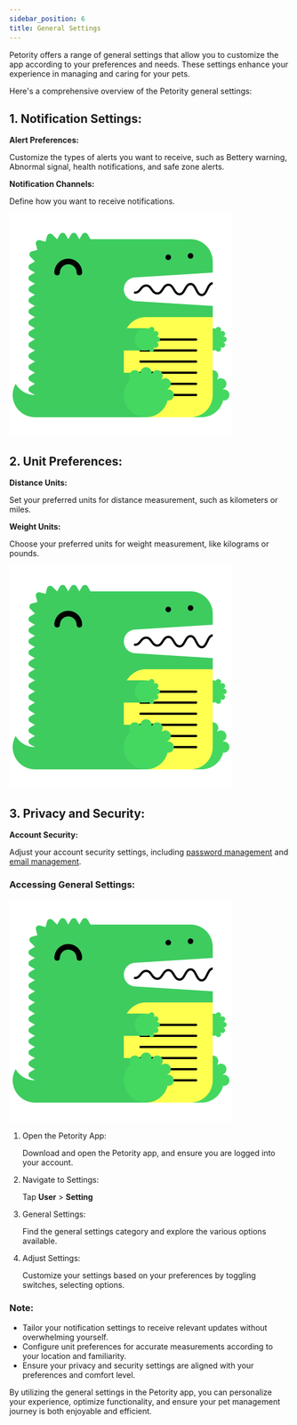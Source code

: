 ```yaml
---
sidebar_position: 6
title: General Settings
---
```


Petority offers a range of general settings that allow you to customize the app according to your preferences and needs. These settings enhance your experience in managing and caring for your pets.

Here's a comprehensive overview of the Petority general settings:

## 1. Notification Settings:

**Alert Preferences:**

Customize the types of alerts you want to receive, such as Bettery warning, Abnormal signal, health notifications, and safe zone alerts.

**Notification Channels:**

Define how you want to receive notifications.

![sound&shake](/img/logo.svg)

## 2. Unit Preferences:
**Distance Units:**

Set your preferred units for distance measurement, such as kilometers or miles.

**Weight Units:**

Choose your preferred units for weight measurement, like kilograms or pounds.

![units](/img/logo.svg)

## 3. Privacy and Security:
**Account Security:**

Adjust your account security settings, including [password management](/docs/petority/accounts/password) and [email management](/docs/petority/accounts/change-email).

### Accessing General Settings:
![setting](/img/logo.svg)

1. Open the Petority App: 

    Download and open the Petority app, and ensure you are logged into your account.
2. Navigate to Settings:

    Tap **User** > **Setting**
3. General Settings: 

    Find the general settings category and explore the various options available.
4. Adjust Settings:

    Customize your settings based on your preferences by toggling switches, selecting options.

### Note:
+ Tailor your notification settings to receive relevant updates without overwhelming yourself.
+ Configure unit preferences for accurate measurements according to your location and familiarity.
+ Ensure your privacy and security settings are aligned with your preferences and comfort level.

By utilizing the general settings in the Petority app, you can personalize your experience, optimize functionality, and ensure your pet management journey is both enjoyable and efficient.

